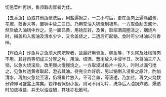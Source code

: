 切忌菜叶再烘，鱼须取肉厚者为佳。

【五香鱼】鱼或其他鱼破洗后，用盐遍擦之，一二小时后，更在鱼肉上遍涂甜酱、花椒、茴香末等，置钵中放二三日。乃用荤油入锅烧到极热，一方取鱼刮去酱汁，然后放入油锅中炸之。见一面已黄，用铫反转，及黄，取绍酒周圈浇之，烟烧片时，揭盖和入酱油及清水少许，又合盖烧之，二透后可起锅。食时可少淋油以引香味。

【炸鱼片】炸鱼片之鱼须大肉肥厚者，故最好用青鱼、鲤鱼等，下头尾及肚档薄肉不用。其背肉等切成三分厚之片，用油、绍酒、葱末放入中浸半日。次将油三斤入锅，以急火烧滚后，改用慢火慢慢烧之。一方取浸过鱼片一投入，时时以漏勺搅之，见鱼片透黄者取起，澄去其油。待完全炸好后，另以锅倒入浸鱼之原汁，酌加清水，再加火急烧至滚，仍将鱼片放入，不可合盖，等滚透，乃加盐，再文火烧数分钟即可盛盆上席矣。若炸者保厨小鱼，则可不用切片，洗净后入油锅炸透，爆透时加些椒盐，并无以油或醋，其味亦松脆可。